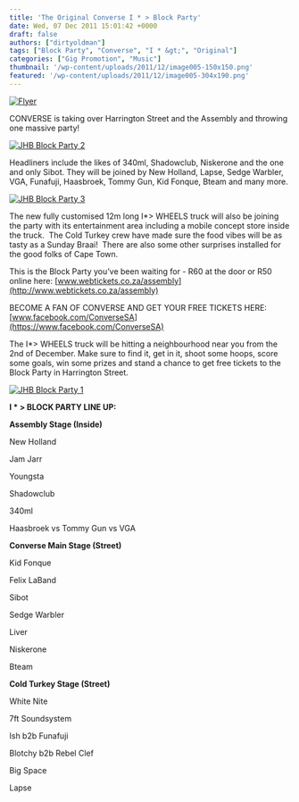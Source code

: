 ```yaml
---
title: 'The Original Converse I * > Block Party'
date: Wed, 07 Dec 2011 15:01:42 +0000
draft: false
authors: ["dirtyoldman"]
tags: ["Block Party", "Converse", "I * &gt;", "Original"]
categories: ["Gig Promotion", "Music"]
thumbnail: '/wp-content/uploads/2011/12/image005-150x150.png'
featured: '/wp-content/uploads/2011/12/image005-304x190.png'
---
```


[![](/wp-content/uploads/2011/12/image005-e1323269436303.png "Flyer")](/2011/12/07/the-original-converse-i-block-party/image005/)

CONVERSE is taking over Harrington Street and the Assembly and throwing one massive party!

[![](/wp-content/uploads/2011/12/JHB-Block-Party-2.jpg "JHB Block Party 2")](/2011/12/07/the-original-converse-i-block-party/jhb-block-party-2/)

Headliners include the likes of 340ml, Shadowclub, Niskerone and the one and only Sibot. They will be joined by New Holland, Lapse, Sedge Warbler, VGA, Funafuji, Haasbroek, Tommy Gun, Kid Fonque, Bteam and many more.

[![](/wp-content/uploads/2011/12/JHB-Block-Party-3.jpg "JHB Block Party 3")](/2011/12/07/the-original-converse-i-block-party/jhb-block-party-3/)

The new fully customised 12m long I\*> WHEELS truck will also be joining the party with its entertainment area including a mobile concept store inside the truck.  The Cold Turkey crew have made sure the food vibes will be as tasty as a Sunday Braai!  There are also some other surprises installed for the good folks of Cape Town.

This is the Block Party you’ve been waiting for - R60 at the door or R50 online here: [www.webtickets.co.za/assembly](http://www.webtickets.co.za/assembly)

BECOME A FAN OF CONVERSE AND GET YOUR FREE TICKETS HERE: [www.facebook.com/ConverseSA](https://www.facebook.com/ConverseSA)

The I\*> WHEELS truck will be hitting a neighbourhood near you from the 2nd of December. Make sure to find it, get in it, shoot some hoops, score some goals, win some prizes and stand a chance to get free tickets to the Block Party in Harrington Street.

[![](/wp-content/uploads/2011/12/JHB-Block-Party-1.jpg "JHB Block Party 1")](/2011/12/07/the-original-converse-i-block-party/jhb-block-party-1/)

**I \* > BLOCK PARTY LINE UP:**

**Assembly Stage (Inside)**

New Holland

Jam Jarr

Youngsta

Shadowclub

340ml

Haasbroek vs Tommy Gun vs VGA

**Converse Main Stage (Street)**

Kid Fonque

Felix LaBand

Sibot

Sedge Warbler

Liver

Niskerone

Bteam

**Cold Turkey Stage (Street)**

White Nite

7ft Soundsystem

Ish b2b Funafuji

Blotchy b2b Rebel Clef

Big Space

Lapse